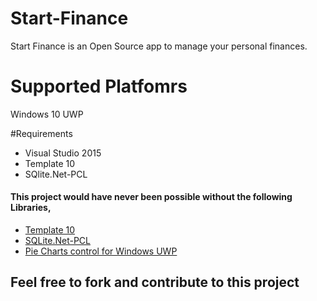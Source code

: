 # Start-Finance
Start Finance is an Open Source app to manage your personal finances.

# Supported Platfomrs
Windows 10 UWP

#Requirements
- Visual Studio 2015
- Template 10
- SQlite.Net-PCL

#### This project would have never been possible without the following Libraries,
- [Template 10](https://github.com/Windows-XAML/Template10)
- [SQLite.Net-PCL](https://github.com/oysteinkrog/SQLite.Net-PCL)
- [Pie Charts control for Windows UWP](https://github.com/HoussemDellai/Xamarin-Forms-Pie-Chart/)


## Feel free to fork and contribute to this project
